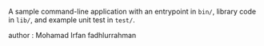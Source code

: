 A sample command-line application with an entrypoint in `bin/`, library code
in `lib/`, and example unit test in `test/`.

author : Mohamad Irfan fadhlurrahman